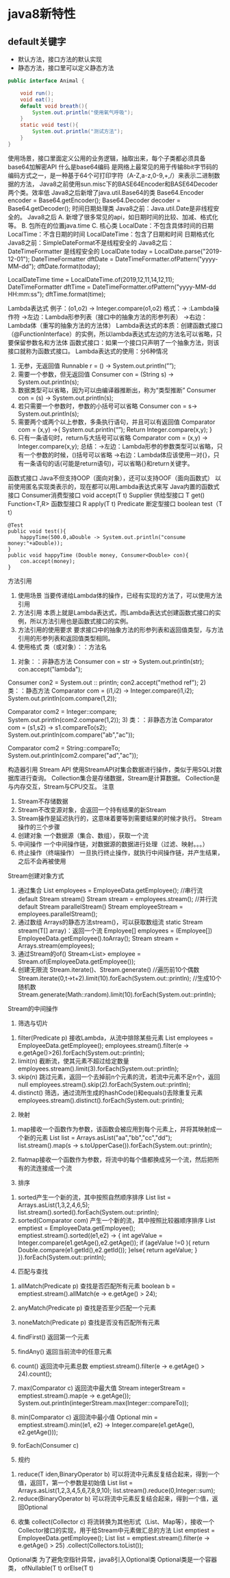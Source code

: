 # java8新特性
## default关键字
* 默认方法，接口方法的默认实现
* 静态方法，接口里可以定义静态方法

```java
public interface Animal {

    void run();
    void eat();
    default void breath(){
        System.out.println("使用氧气呼吸");
    }
    static void test(){
        System.out.println("测试方法");
    }
}
```
使用场景，接口里面定义公用的业务逻辑，抽取出来，每个子类都必须具备
base64加解密API
什么是base64编码
是网络上最常见的用于传输8bit字节码的编码方式之一，是一种基于64个可打印字符（A-Z,a-z,0-9,+,/）来表示二进制数据的方法，
Java8之前使用sun.misc下的BASE64Encoder和BASE64Decoder两个类。效率低
Java8之后新增了java.util.Base64的类
  Base64.Encoder encoder = Base64.getEncoder();
  Base64.Decoder decoder = Base64.getDecoder();
时间日期处理类
Java8之前：Java.util.Date是非线程安全的。
Java8之后
A.	新增了很多常见的api，如日期时间的比较、加减、格式化等。
B.	包所在的位置java.time
C.	核心类
LocalDate：不包含具体时间的日期
LocalTime：不含日期的时间
LocalDateTime：包含了日期和时间
日期格式化
Java8之前：SimpleDateFormat不是线程安全的
Java8之后：DateTimeFormatter 是线程安全的
 LocalDate today = LocalDate.parse("2019-12-01");
 DateTimeFormatter dftDate = DateTimeFormatter.ofPattern("yyyy-MM-dd");
 dftDate.format(today);

 LocalDateTime time = LocalDateTime.of(2019,12,11,14,12,11);
 DateTimeFormatter dftTime = DateTimeFormatter.ofPattern("yyyy-MM-dd HH:mm:ss");
 dftTime.format(time);

Lambda表达式
例子：(o1,o2) -> Integer.compare(o1,o2)
格式：-> :Lambda操作符
	  ->左边：Lambda形参列表（接口中的抽象方法的形参列表）
	  ->右边：Lambda体（重写的抽象方法的方法体）
Lambda表达式的本质：创建函数式接口（@FunctionInterface）的实例，所以lambda表达式左边的方法名可以省略，只要保留参数名和方法体
函数式接口：如果一个接口只声明了一个抽象方法，则该接口就称为函数式接口。
Lambda表达式的使用：分6种情况
1.	无参，无返回值
Runnable r = () -> System.out.println(””);
2.	需要一个参数，但无返回值
Consumer<String> con = (String s) -> System.out.println(s);
3.	数据类型可以省略，因为可以由编译器推断出，称为“类型推断”
	Consumer<String> con = (s) -> System.out.println(s);
4.	若只需要一个参数时，参数的小括号可以省略
Consumer<String> con = s-> System.out.println(s);
5.	需要两个或两个以上参数，多条执行语句，并且可以有返回值
Comparator<Integer> com = (x,y) ->{
System.out.println(“”);
Return Integer.compare(x,y);
}
6.	只有一条语句时，return与大括号可以省略
Comparator<Integer> com = (x,y) -> Integer.compare(x,y);
总结：->左边：Lambda形参的参数类型可以省略，只有一个参数的时候，()括号可以省略
->右边：Lambda体应该使用一对{}，只有一条语句的话(可能是return语句)，可以省略{}和return关键字。

函数式接口
Java不但支持OOP（面向对象），还可以支持OOF（面向函数式）
以前使用匿名实现类表示的，现在都可以用Lambda表达式来写
Java内置的函数式接口
Consumer<T>消费型接口 void accept(T t)
Supplier<T> 供给型接口 T get()
Function<T,R>  函数型接口 R apply(T t)
Predicate<T>  断定型接口 boolean test（T t）

    @Test
    public void test(){
        happyTime(500.0,aDouble -> System.out.println("consume money:"+aDouble));
    }
    public void happyTime (Double money, Consumer<Double> con){
        con.accept(money);
    }
方法引用
1.	使用场景
当要传递给Lambda体的操作，已经有实现的方法了，可以使用方法引用
2.	方法引用
本质上就是Lambda表达式，而Lambda表达式创建函数式接口的实例，所以方法引用也是函数式接口的实例。
3.	方法引用的使用要求
要求接口中的抽象方法的形参列表和返回值类型，与方法引用的形参列表和返回值类型相同。
4.	使用格式
类（或对象）：：方法名
1)	对象：：非静态方法
Consumer<String> con = str -> System.out.println(str);
con.accept("lambda");

Consumer<String> con2 = System.out :: println;
    con2.accept("method ref");
2)	类：：静态方法
Comparator<Integer> com = (i1,i2) -> Integer.compare(i1,i2);
System.out.println(com.compare(1,2));

Comparator<Integer> com2 = Integer::compare;
    System.out.println(com2.compare(1,2));
3)	类：：非静态方法
Comparator<String> com = (s1,s2) -> s1.compareTo(s2);
System.out.println(com.compare("ab","ac"));

Comparator<String> com2 = String::compareTo;
System.out.println(com2.compare("ad","ac"));

构造器引用
Stream API
使用StreamAPI对集合数据进行操作，类似于用SQL对数据库进行查询。
Collection集合是存储数据，Stream是计算数据。
Collection是与内存交互，Stream与CPU交互。
注意
1.	Stream不存储数据
2.	Stream不改变源对象，会返回一个持有结果的新Stream
3.	Stream操作是延迟执行的，这意味着要等到需要结果的时候才执行。
Stream操作的三个步骤
1.	创建对象
一个数据源（集合、数组），获取一个流
2.	中间操作
一个中间操作链，对数据源的数据进行处理（过滤、映射。。。）
3.	终止操作（终端操作）
一旦执行终止操作，就执行中间操作链，并产生结果，之后不会再被使用





Stream创建对象方式
1.	通过集合
List<Employee> employees = EmployeeData.getEmployee();
//串行流 default Stream<E> stream()
Stream<Employee> stream = employees.stream();
//并行流 default Stream<E> parallelStream()
Stream<Employee> employeeStream = employees.parallelStream();
2.	通过数组
Arrays的静态方法stream()，可以获取数组流
static<T> Stream<T> stream(T[] array)：返回一个流
Employee[] employees = (Employee[]) EmployeeData.getEmployee().toArray();
Stream<Employee> stream = Arrays.stream(employees);
3.	通过Stream的of()
Stream<List<Employee>> employee = Stream.of(EmployeeData.getEmployee());
4.	创建无限流 Stream.iterate()、Stream.generate()
//遍历前10个偶数
Stream.iterate(0,t->t+2).limit(10).forEach(System.out::println);
//生成10个随机数
Stream.generate(Math::random).limit(10).forEach(System.out::println);

Stream的中间操作
1.	筛选与切片
1)	filter(Predicate p) 接收Lambda，从流中排除某些元素
List<Employee> employees = EmployeeData.getEmployee();
employees.stream().filter(e -> e.getAge()>26).forEach(System.out::println);
2)	limit(n) 截断流，使其元素不超过给定数量
employees.stream().limit(3).forEach(System.out::println);
3)	skip(n) 跳过元素，返回一个去掉前n个元素的流，若流中元素不足n个，返回null
employees.stream().skip(2).forEach(System.out::println);
4)	distinct() 筛选，通过流所生成的hashCode()和equals()去除重复元素
employees.stream().distinct().forEach(System.out::println);
2.	映射
1)	map接收一个函数作为参数，该函数会被应用到每个元素上，并将其映射成一个新的元素
List<String> list = Arrays.asList("aa","bb","cc","dd");
list.stream().map(s -> s.toUpperCase()).forEach(System.out::println);

2)	flatmap接收一个函数作为参数，将流中的每个值都换成另一个流，然后把所有的流连接成一个流
3.	排序
1)	sorted产生一个新的流，其中按照自然顺序排序
List<Integer> list = Arrays.asList(1,3,2,4,6,5);
    list.stream().sorted().forEach(System.out::println);
2)	sorted(Comparator com) 产生一个新的流，其中按照比较器顺序排序
        List<Employee> emptiest = EmployeeData.getEmployee();
        emptiest.stream().sorted((e1,e2) ->
        {
            int ageValue = Integer.compare(e1.getAge(),e2.getAge());
            if (ageValue !=0 ){
                return Double.compare(e1.getId(),e2.getId());
            }else{
                return ageValue;
            }
        }).forEach(System.out::println);
4.	匹配与查找
1)	allMatch(Predicate p) 查找是否匹配所有元素
boolean b = emptiest.stream().allMatch(e -> e.getAge() > 24);

2)	anyMatch(Predicate p) 查找是否至少匹配一个元素
3)	noneMatch(Predicate p) 查找是否没有匹配所有元素
4)	findFirst() 返回第一个元素
5)	findAny() 返回当前流中的任意元素
6)	count() 返回流中元素总数
emptiest.stream().filter(e -> e.getAge() > 24).count();
7)	max(Comparator c) 返回流中最大值
Stream<Integer> integerStream = emptiest.stream().map(e -> e.getAge());
System.out.println(integerStream.max(Integer::compareTo));
8)	min(Comparator c) 返回流中最小值
Optional<Employee> min = emptiest.stream().min((e1, e2) 
-> Integer.compare(e1.getAge(), e2.getAge()));
9)	forEach(Consumer c)
5.	规约
1)	reduce(T iden,BinaryOperator b) 可以将流中元素反复结合起来，得到一个值，返回T，第一个参数是初始值
List<Integer> list = Arrays.asList(1,2,3,4,5,6,7,8,9,10);
list.stream().reduce(0,Integer::sum);
2)	reduce(BinaryOperator b) 可以将流中元素反复结合起来，得到一个值，返回Optional<T>
6.	收集
collect(Collector c) 
将流转换为其他形式（List、Map等），接收一个Collector接口的实现，用于给Stream中元素做汇总的方法
List<Employee> emptiest = EmployeeData.getEmployee();
List<Employee> list = emptiest.stream().filter(e -> e.getAge() > 25)
.collect(Collectors.toList());
 
 
Optional类
为了避免空指针异常，java8引入Optional类
Optional类是一个容器类，
ofNullable(T t)
orElse(T t)
